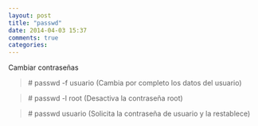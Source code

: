 ```yaml
---
layout: post
title: "passwd"
date: 2014-04-03 15:37
comments: true
categories: 
---
```

Cambiar contraseñas 

>\# passwd -f usuario        (Cambia por completo los datos del usuario) 

>\# passwd -l root              (Desactiva la contraseña root)

>\# passwd usuario            (Solicita la contraseña de usuario y la restablece)

